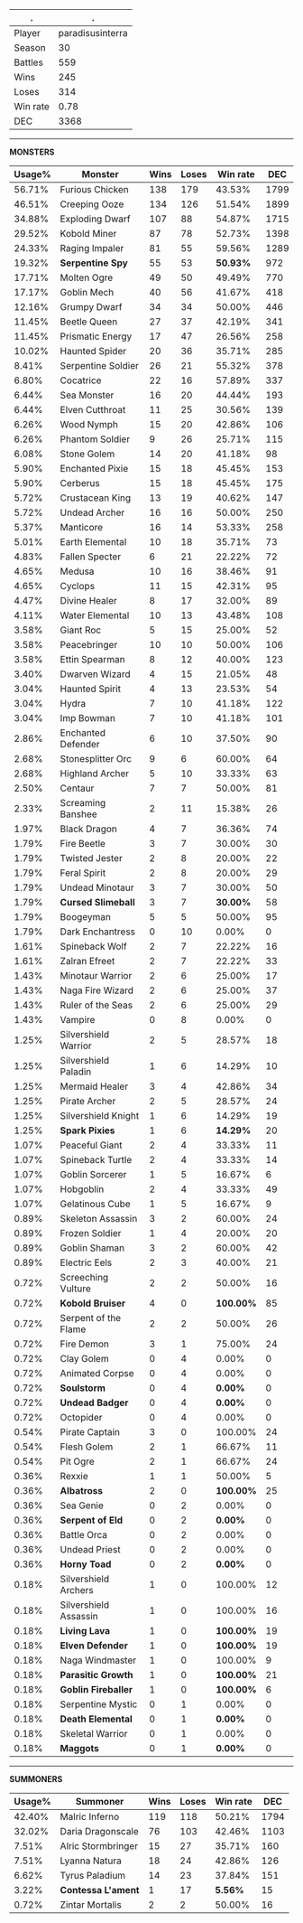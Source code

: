 .|.
|-|-
Player|paradisusinterra
Season|30
Battles|559
Wins|245
Loses|314
Win rate|0.78
DEC|3368

---
**MONSTERS**

Usage%|Monster|Wins|Loses|Win rate|DEC|
-|-|-|-|-|-|
56.71%|Furious Chicken|138|179|43.53%|1799|
46.51%|Creeping Ooze|134|126|51.54%|1899|
34.88%|Exploding Dwarf|107|88|54.87%|1715|
29.52%|Kobold Miner|87|78|52.73%|1398|
24.33%|Raging Impaler|81|55|59.56%|1289|
19.32%|**Serpentine Spy**|55|53|**50.93%**|972|
17.71%|Molten Ogre|49|50|49.49%|770|
17.17%|Goblin Mech|40|56|41.67%|418|
12.16%|Grumpy Dwarf|34|34|50.00%|446|
11.45%|Beetle Queen|27|37|42.19%|341|
11.45%|Prismatic Energy|17|47|26.56%|258|
10.02%|Haunted Spider|20|36|35.71%|285|
8.41%|Serpentine Soldier|26|21|55.32%|378|
6.80%|Cocatrice|22|16|57.89%|337|
6.44%|Sea Monster|16|20|44.44%|193|
6.44%|Elven Cutthroat|11|25|30.56%|139|
6.26%|Wood Nymph|15|20|42.86%|106|
6.26%|Phantom Soldier|9|26|25.71%|115|
6.08%|Stone Golem|14|20|41.18%|98|
5.90%|Enchanted Pixie|15|18|45.45%|153|
5.90%|Cerberus|15|18|45.45%|175|
5.72%|Crustacean King|13|19|40.62%|147|
5.72%|Undead Archer|16|16|50.00%|250|
5.37%|Manticore|16|14|53.33%|258|
5.01%|Earth Elemental|10|18|35.71%|73|
4.83%|Fallen Specter|6|21|22.22%|72|
4.65%|Medusa|10|16|38.46%|91|
4.65%|Cyclops|11|15|42.31%|95|
4.47%|Divine Healer|8|17|32.00%|89|
4.11%|Water Elemental|10|13|43.48%|108|
3.58%|Giant Roc|5|15|25.00%|52|
3.58%|Peacebringer|10|10|50.00%|106|
3.58%|Ettin Spearman|8|12|40.00%|123|
3.40%|Dwarven Wizard|4|15|21.05%|48|
3.04%|Haunted Spirit|4|13|23.53%|54|
3.04%|Hydra|7|10|41.18%|122|
3.04%|Imp Bowman|7|10|41.18%|101|
2.86%|Enchanted Defender|6|10|37.50%|90|
2.68%|Stonesplitter Orc|9|6|60.00%|64|
2.68%|Highland Archer|5|10|33.33%|63|
2.50%|Centaur|7|7|50.00%|81|
2.33%|Screaming Banshee|2|11|15.38%|26|
1.97%|Black Dragon|4|7|36.36%|74|
1.79%|Fire Beetle|3|7|30.00%|30|
1.79%|Twisted Jester|2|8|20.00%|22|
1.79%|Feral Spirit|2|8|20.00%|29|
1.79%|Undead Minotaur|3|7|30.00%|50|
1.79%|**Cursed Slimeball**|3|7|**30.00%**|58|
1.79%|Boogeyman|5|5|50.00%|95|
1.79%|Dark Enchantress|0|10|0.00%|0|
1.61%|Spineback Wolf|2|7|22.22%|16|
1.61%|Zalran Efreet|2|7|22.22%|33|
1.43%|Minotaur Warrior|2|6|25.00%|17|
1.43%|Naga Fire Wizard|2|6|25.00%|37|
1.43%|Ruler of the Seas|2|6|25.00%|29|
1.43%|Vampire|0|8|0.00%|0|
1.25%|Silvershield Warrior|2|5|28.57%|18|
1.25%|Silvershield Paladin|1|6|14.29%|10|
1.25%|Mermaid Healer|3|4|42.86%|34|
1.25%|Pirate Archer|2|5|28.57%|24|
1.25%|Silvershield Knight|1|6|14.29%|19|
1.25%|**Spark Pixies**|1|6|**14.29%**|20|
1.07%|Peaceful Giant|2|4|33.33%|11|
1.07%|Spineback Turtle|2|4|33.33%|14|
1.07%|Goblin Sorcerer|1|5|16.67%|6|
1.07%|Hobgoblin|2|4|33.33%|49|
1.07%|Gelatinous Cube|1|5|16.67%|9|
0.89%|Skeleton Assassin|3|2|60.00%|24|
0.89%|Frozen Soldier|1|4|20.00%|20|
0.89%|Goblin Shaman|3|2|60.00%|42|
0.89%|Electric Eels|2|3|40.00%|21|
0.72%|Screeching Vulture|2|2|50.00%|16|
0.72%|**Kobold Bruiser**|4|0|**100.00%**|85|
0.72%|Serpent of the Flame|2|2|50.00%|26|
0.72%|Fire Demon|3|1|75.00%|24|
0.72%|Clay Golem|0|4|0.00%|0|
0.72%|Animated Corpse|0|4|0.00%|0|
0.72%|**Soulstorm**|0|4|**0.00%**|0|
0.72%|**Undead Badger**|0|4|**0.00%**|0|
0.72%|Octopider|0|4|0.00%|0|
0.54%|Pirate Captain|3|0|100.00%|24|
0.54%|Flesh Golem|2|1|66.67%|11|
0.54%|Pit Ogre|2|1|66.67%|24|
0.36%|Rexxie|1|1|50.00%|5|
0.36%|**Albatross**|2|0|**100.00%**|25|
0.36%|Sea Genie|0|2|0.00%|0|
0.36%|**Serpent of Eld**|0|2|**0.00%**|0|
0.36%|Battle Orca|0|2|0.00%|0|
0.36%|Undead Priest|0|2|0.00%|0|
0.36%|**Horny Toad**|0|2|**0.00%**|0|
0.18%|Silvershield Archers|1|0|100.00%|12|
0.18%|Silvershield Assassin|1|0|100.00%|16|
0.18%|**Living Lava**|1|0|**100.00%**|19|
0.18%|**Elven Defender**|1|0|**100.00%**|19|
0.18%|Naga Windmaster|1|0|100.00%|9|
0.18%|**Parasitic Growth**|1|0|**100.00%**|21|
0.18%|**Goblin Fireballer**|1|0|**100.00%**|6|
0.18%|Serpentine Mystic|0|1|0.00%|0|
0.18%|**Death Elemental**|0|1|**0.00%**|0|
0.18%|Skeletal Warrior|0|1|0.00%|0|
0.18%|**Maggots**|0|1|**0.00%**|0|

---
**SUMMONERS**

Usage%|Summoner|Wins|Loses|Win rate|DEC|
-|-|-|-|-|-|
42.40%|Malric Inferno|119|118|50.21%|1794|
32.02%|Daria Dragonscale|76|103|42.46%|1103|
7.51%|Alric Stormbringer|15|27|35.71%|160|
7.51%|Lyanna Natura|18|24|42.86%|126|
6.62%|Tyrus Paladium|14|23|37.84%|151|
3.22%|**Contessa L'ament**|1|17|**5.56%**|15|
0.72%|Zintar Mortalis|2|2|50.00%|16|

